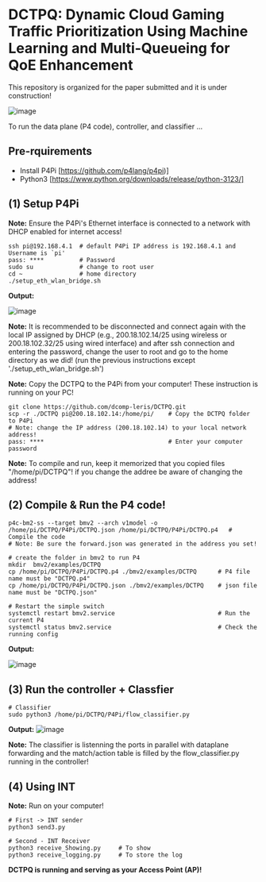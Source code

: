 # DCTPQ: Dynamic Cloud Gaming Traffic Prioritization Using Machine Learning and Multi-Queueing for QoE Enhancement

This repository is organized for the paper submitted and it is under construction!


![image](https://github.com/user-attachments/assets/6c81c53a-d220-4ad2-96b0-6c5303e119af)


To run the data plane (P4 code), controller, and classifier ...

## Pre-rquirements
- Install P4Pi [https://github.com/p4lang/p4pi)]
- Python3 [https://www.python.org/downloads/release/python-3123/]

## (1) Setup P4Pi 
**Note:** Ensure the P4Pi's Ethernet interface is connected to a network with DHCP enabled for internet access!

    ssh pi@192.168.4.1  # default P4Pi IP address is 192.168.4.1 and Username is `pi' 
    pass: ****          # Password    
    sudo su             # change to root user
    cd ~                # home directory
    ./setup_eth_wlan_bridge.sh

**Output:**

![image](https://github.com/user-attachments/assets/908fbf99-b0d6-4a2e-919a-de39bb7f0d20)

**Note:** It is recommended to be disconnected and connect again with the local IP assigned by DHCP (e.g., 200.18.102.14/25 using wireless or 200.18.102.32/25 using wired interface) and after
ssh connection and entering the password, change the user to root and go to the home directory as we did! (run the previous instructions except './setup_eth_wlan_bridge.sh')

**Note:** Copy the DCTPQ to the P4Pi from your computer! 
These instruction is running on your PC!

    git clone https://github.com/dcomp-leris/DCTPQ.git
    scp -r ./DCTPQ pi@200.18.102.14:/home/pi/    # Copy the DCTPQ folder to P4Pi 
    # Note: change the IP address (200.18.102.14) to your local network address!
    pass: ****                                   # Enter your computer password

**Note:** To compile and run, keep it memorized that you copied files "/home/pi/DCTPQ"! if you change the addree be aware of changing the address! 

## (2) Compile & Run the P4 code!
    p4c-bm2-ss --target bmv2 --arch v1model -o /home/pi/DCTPQ/P4Pi/DCTPQ.json /home/pi/DCTPQ/P4Pi/DCTPQ.p4   # Compile the code
    # Note: Be sure the forward.json was generated in the address you set!

    # create the folder in bmv2 to run P4 
    mkdir  bmv2/examples/DCTPQ        
    cp /home/pi/DCTPQ/P4Pi/DCTPQ.p4 ./bmv2/examples/DCTPQ      # P4 file name must be "DCTPQ.p4"
    cp /home/pi/DCTPQ/P4Pi/DCTPQ.json ./bmv2/examples/DCTPQ    # json file name must be "DCTPQ.json"

    # Restart the simple switch 
    systemctl restart bmv2.service                             # Run the current P4
    systemctl status bmv2.service                              # Check the running config 

**Output:**

![image](https://github.com/user-attachments/assets/424b39e1-2576-4ee6-b646-38c17f518067)

## (3) Run the controller + Classfier 

    # Classifier
    sudo python3 /home/pi/DCTPQ/P4Pi/flow_classifier.py

**Output:**
![image](https://github.com/user-attachments/assets/45b61843-afbf-4e35-b28a-2db24482e6cc)

    

**Note:** The classifier is listenning the ports in parallel with dataplane forwarding and the match/action table is filled by the flow_classifier.py running in the controller!

## (4) Using INT
**Note:** Run on your computer!

    # First -> INT sender
    python3 send3.py

    # Second - INT Receiver
    python3 receive_Showing.py     # To show
    python3 receive_logging.py     # To store the log



**DCTPQ is running and serving as your Access Point (AP)!**

